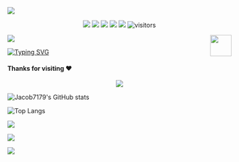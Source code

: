 ![](assets/Bottom_up.svg)

<!--   my-icons -->
<p style="text-align:center;"> 
    <a href="https://github.com/Jacob7179/Jacob7179"><img src="https://img.shields.io/badge/status-updating-brightgreen.svg"></a>
    <a href="https://github.com/python/cpython"><img src="https://img.shields.io/badge/Python-3.10-FF1493.svg"></a>
    <a href="https://github.com/Jacob7179/Jacob7179/graphs/contributors"><img src="https://img.shields.io/github/contributors/Jacob7179/Jacob7179?color=blue"></a>
    <a href="https://github.com/Jacob7179/Jacob7179/stargazers"><img src="https://img.shields.io/github/stars/Jacob7179/Jacob7179.svg?logo=github"></a>
    <a href="https://github.com/Jacob7179/Jacob7179/network/members"><img src="https://img.shields.io/github/forks/Jacob7179/Jacob7179.svg?color=blue&logo=github"></a>
    <img src="https://visitor-badge.laobi.icu/badge?page_id=Jacob7179.Jacob7179" alt="visitors"/>   
</p>

<!--   my-header-img -->
![](./src/header_.png)
<a href="https://www.python.org/"><img src="https://upload.wikimedia.org/wikipedia/commons/c/c3/Python-logo-notext.svg" align="right" height="48" width="48" ></a>

<!--   my-ticker -->    
[![Typing SVG](https://readme-typing-svg.herokuapp.com?color=%2336BCF7&center=true&vCenter=true&width=600&lines=Hi+there+👋,+I+am+Jacob7179;+Welcome+to+My+Profile!;Over+2+years+of+programming+experience;C,+HTML,+CSS,+MySQL,+PhpMyAdmin,+JavaScript,+PHP,+Python,+Cpp;and+Java;Always+learning+new+things+;Machine+learning+enthusiast)](https://git.io/typing-svg)

#### Thanks for visiting :heart:

<p style="text-align:center;"> 
<img src="https://profile-counter.glitch.me/Jacob7179/count.svg"></p>

![Jacob7179's GitHub stats](https://github-readme-stats.vercel.app/api?username=Jacob7179&show_icons=true&bg_color=00000000)

![Top Langs](https://github-readme-stats.vercel.app/api/top-langs/?username=Jacob7179&layout=compact)

![](https://count.getloli.com/get/@Jacob7179.github.readme)

<img src="./src/dino.gif">

![](assets/Bottom_down.svg)
